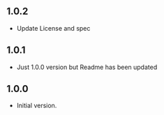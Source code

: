 ## 1.0.2

- Update License and spec

## 1.0.1

- Just 1.0.0 version but Readme has been updated

## 1.0.0

- Initial version.
